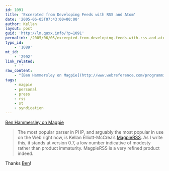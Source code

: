 ```yaml
---
id: 1091
title: 'Excerpted from Developing Feeds with RSS and Atom'
date: '2005-06-05T07:43:00+00:00'
author: Kellan
layout: post
guid: 'http://lm.quxx.info/?p=1091'
permalink: /2005/06/05/excerpted-from-developing-feeds-with-rss-and-atom/
typo_id:
    - '1089'
mt_id:
    - '2992'
link_related:
    - ''
raw_content:
    - "[Ben Hammersley on Magpie](http://www.webreference.com/programming/rss_atom/)\r\n\r\n> The most popular parser in PHP, and arguably the most popular in use on the Web right now, is Kellan Elliott-McCrea\\'s [MagpieRSS](http://magpierss.sf.net). As I write this, it stands at version 0.7, a low number indicative of modesty rather than product immaturity. MagpieRSS is a very refined product indeed.\r\n\r\nThanks [Ben](http://www.benhammersley.com/)!"
tags:
    - magpie
    - personal
    - press
    - rss
    - st
    - syndication
---
```


[Ben Hammersley on Magpie](http://www.webreference.com/programming/rss\_atom/)

> The most popular parser in PHP, and arguably the most popular in use on the Web right now, is Kellan Elliott-McCrea’s [MagpieRSS](http://magpierss.sf.net). As I write this, it stands at version 0.7, a low number indicative of modesty rather than product immaturity. MagpieRSS is a very refined product indeed.

Thanks [Ben](http://www.benhammersley.com/)!
